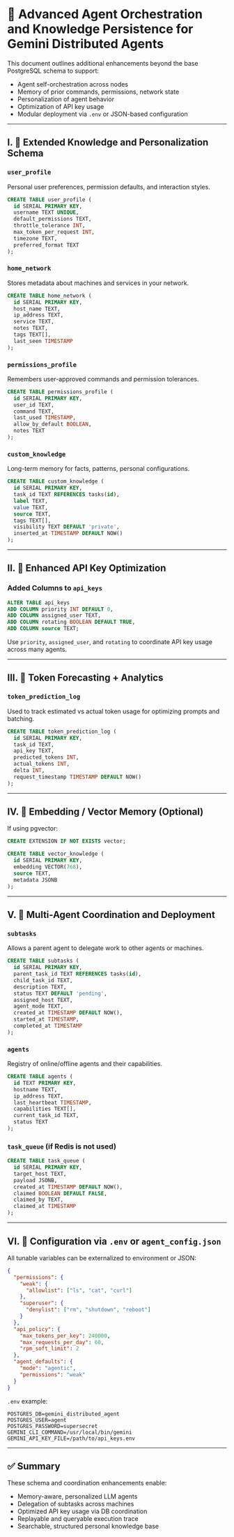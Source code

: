 # 🤖 Advanced Agent Orchestration and Knowledge Persistence for Gemini Distributed Agents

This document outlines additional enhancements beyond the base PostgreSQL schema to support:

- Agent self-orchestration across nodes
- Memory of prior commands, permissions, network state
- Personalization of agent behavior
- Optimization of API key usage
- Modular deployment via `.env` or JSON-based configuration

---

## I. 🧠 Extended Knowledge and Personalization Schema

### `user_profile`
Personal user preferences, permission defaults, and interaction styles.

```sql
CREATE TABLE user_profile (
  id SERIAL PRIMARY KEY,
  username TEXT UNIQUE,
  default_permissions TEXT,
  throttle_tolerance INT,
  max_token_per_request INT,
  timezone TEXT,
  preferred_format TEXT
);
```

### `home_network`
Stores metadata about machines and services in your network.

```sql
CREATE TABLE home_network (
  id SERIAL PRIMARY KEY,
  host_name TEXT,
  ip_address TEXT,
  service TEXT,
  notes TEXT,
  tags TEXT[],
  last_seen TIMESTAMP
);
```

### `permissions_profile`
Remembers user-approved commands and permission tolerances.

```sql
CREATE TABLE permissions_profile (
  id SERIAL PRIMARY KEY,
  user_id TEXT,
  command TEXT,
  last_used TIMESTAMP,
  allow_by_default BOOLEAN,
  notes TEXT
);
```

### `custom_knowledge`
Long-term memory for facts, patterns, personal configurations.

```sql
CREATE TABLE custom_knowledge (
  id SERIAL PRIMARY KEY,
  task_id TEXT REFERENCES tasks(id),
  label TEXT,
  value TEXT,
  source TEXT,
  tags TEXT[],
  visibility TEXT DEFAULT 'private',
  inserted_at TIMESTAMP DEFAULT NOW()
);
```

---

## II. 🔁 Enhanced API Key Optimization

### Added Columns to `api_keys`

```sql
ALTER TABLE api_keys
ADD COLUMN priority INT DEFAULT 0,
ADD COLUMN assigned_user TEXT,
ADD COLUMN rotating BOOLEAN DEFAULT TRUE,
ADD COLUMN source TEXT;
```

Use `priority`, `assigned_user`, and `rotating` to coordinate API key usage across many agents.

---

## III. 🧮 Token Forecasting + Analytics

### `token_prediction_log`
Used to track estimated vs actual token usage for optimizing prompts and batching.

```sql
CREATE TABLE token_prediction_log (
  id SERIAL PRIMARY KEY,
  task_id TEXT,
  api_key TEXT,
  predicted_tokens INT,
  actual_tokens INT,
  delta INT,
  request_timestamp TIMESTAMP DEFAULT NOW()
);
```

---

## IV. 🧬 Embedding / Vector Memory (Optional)

If using pgvector:

```sql
CREATE EXTENSION IF NOT EXISTS vector;

CREATE TABLE vector_knowledge (
  id SERIAL PRIMARY KEY,
  embedding VECTOR(768),
  source TEXT,
  metadata JSONB
);
```

---

## V. 🤖 Multi-Agent Coordination and Deployment

### `subtasks`
Allows a parent agent to delegate work to other agents or machines.

```sql
CREATE TABLE subtasks (
  id SERIAL PRIMARY KEY,
  parent_task_id TEXT REFERENCES tasks(id),
  child_task_id TEXT,
  description TEXT,
  status TEXT DEFAULT 'pending',
  assigned_host TEXT,
  agent_mode TEXT,
  created_at TIMESTAMP DEFAULT NOW(),
  started_at TIMESTAMP,
  completed_at TIMESTAMP
);
```

### `agents`
Registry of online/offline agents and their capabilities.

```sql
CREATE TABLE agents (
  id TEXT PRIMARY KEY,
  hostname TEXT,
  ip_address TEXT,
  last_heartbeat TIMESTAMP,
  capabilities TEXT[],
  current_task_id TEXT,
  status TEXT
);
```

### `task_queue` (if Redis is not used)

```sql
CREATE TABLE task_queue (
  id SERIAL PRIMARY KEY,
  target_host TEXT,
  payload JSONB,
  created_at TIMESTAMP DEFAULT NOW(),
  claimed BOOLEAN DEFAULT FALSE,
  claimed_by TEXT,
  claimed_at TIMESTAMP
);
```

---

## VI. 🔧 Configuration via `.env` or `agent_config.json`

All tunable variables can be externalized to environment or JSON:

```json
{
  "permissions": {
    "weak": {
      "allowlist": ["ls", "cat", "curl"]
    },
    "superuser": {
      "denylist": ["rm", "shutdown", "reboot"]
    }
  },
  "api_policy": {
    "max_tokens_per_key": 240000,
    "max_requests_per_day": 60,
    "rpm_soft_limit": 2
  },
  "agent_defaults": {
    "mode": "agentic",
    "permissions": "weak"
  }
}
```

`.env` example:

```dotenv
POSTGRES_DB=gemini_distributed_agent
POSTGRES_USER=agent
POSTGRES_PASSWORD=supersecret
GEMINI_CLI_COMMAND=/usr/local/bin/gemini
GEMINI_API_KEY_FILE=/path/to/api_keys.env
```

---

## ✅ Summary

These schema and coordination enhancements enable:

- Memory-aware, personalized LLM agents
- Delegation of subtasks across machines
- Optimized API key usage via DB coordination
- Replayable and queryable execution trace
- Searchable, structured personal knowledge base